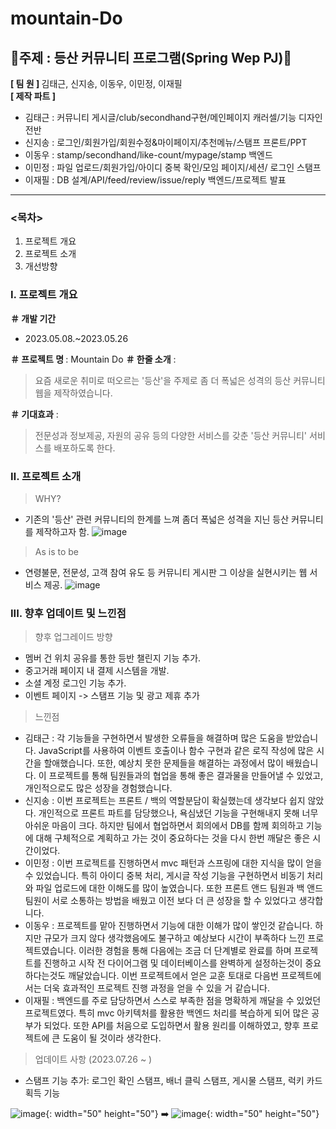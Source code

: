 # mountain-Do
## 🌄주제 : 등산 커뮤니티 프로그램(Spring Wep PJ)🍃
<strong> [ 팀 원 ] </strong>
김태근, 신지송, 이동우, 이민정, 이재필 <br>
<strong> [ 제작 파트 ] </strong> <br>
  * 김태근 : 커뮤니티 게시글/club/secondhand구현/메인페이지 캐러셀/기능 디자인 전반 <br>
  * 신지송 : 로그인/회원가입/회원수정&마이페이지/추천메뉴/스탬프 프론트/PPT <br>
  * 이동우 : stamp/secondhand/like-count/mypage/stamp 백엔드 <br>
  * 이민정 : 파일 업로드/회원가입/아이디 중복 확인/모임 페이지/세션/ 로그인 스탬프 <br>
  * 이재필 : DB 설계/API/feed/review/issue/reply 백엔드/프로젝트 발표 <br>
<hr> 

### <목차>
1. 프로젝트 개요
2. 프로젝트 소개
3. 개선방향

<h3>Ⅰ. 프로젝트 개요 </h3>

<strong> ＃ 개발 기간 </strong> <br>
- 2023.05.08.~2023.05.26

<strong> ＃ 프로젝트 명 </strong> : Mountain Do
<strong> ＃ 한줄 소개</strong> : 
> 요즘 새로운 취미로 떠오르는 '등산'을 주제로 좀 더 폭넓은 성격의 등산 커뮤니티 웹을 제작하였습니다.

<strong> ＃ 기대효과</strong> : 
> 전문성과 정보제공, 자원의 공유 등의 다양한 서비스를 갖춘 '등산 커뮤니티' 서비스를 배포하도록 한다.

<h3> Ⅱ. 프로젝트 소개 </h3>

> WHY? 
 - 기존의 '등산' 관련 커뮤니티의 한계를 느껴 좀더 폭넓은 성격을 지닌 등산 커뮤니티를 제작하고자 함.
 ![image](https://github.com/mountain-Do/mountain-Do/assets/122096878/e531402e-3311-455a-9c79-03e1b7aa342b)

> As is to be
  - 연령불문, 전문성, 고객 참여 유도 등 커뮤니티 게시판 그 이상을 실현시키는 웹 서비스 제공.
  ![image](https://github.com/mountain-Do/mountain-Do/assets/122096878/75469a2c-ace2-46b8-9a02-b8b6e3fdf861)
 
  
<h3> III. 향후 업데이트 및 느낀점 </h3>  
  
 > 향후 업그레이드 방향
  - 멤버 건 위치 공유를 통한 등반 챌린지 기능 추가.
  - 중고거래 페이지 내 결제 시스템을 개발.
  - 소셜 계정 로그인 기능 추가.
  - 이벤트 페이지 -> 스탬프 기능 및 광고 제휴 추가

> 느낀점
  - 김태근 : 각 기능들을 구현하면서 발생한 오류들을 해결하며 많은 도움을 받았습니다. JavaScript를 사용하여 이벤트 호출이나 함수 구현과 같은 로직 작성에 많은 시간을 할애했습니다. 또한, 예상치 못한 문제들을 해결하는 과정에서 많이 배웠습니다. 이 프로젝트를 통해 팀원들과의 협업을 통해 좋은 결과물을 만들어낼 수 있었고, 개인적으로도 많은 성장을 경험했습니다.
  - 신지송 : 이번 프로젝트는 프론트 / 백의 역할분담이 확실했는데 생각보다 쉽지 않았다. 개인적으로 프론트 파트를 담당했으나, 욕심냈던 기능을 구현해내지 못해 너무 아쉬운 마음이 크다. 하지만 팀에서 협업하면서 회의에서 DB를 함께 회의하고 기능에 대해 구체적으로 계획하고 가는 것이 중요하다는 것을 다시 한번 깨달은 좋은 시간이었다.
  - 이민정 : 이번 프로젝트를 진행하면서 mvc 패턴과 스프링에 대한 지식을 많이 얻을 수 있었습니다. 특히 아이디 중복 처리, 게시글 작성 기능을 구현하면서 비동기 처리와 파일 업로드에 대한 이해도를 많이 높였습니다. 또한 프론트 앤드 팀원과 백 앤드 팀원이 서로 소통하는 방법을 배웠고
이전 보다 더 큰 성장을 할 수 있었다고 생각합니다.
  - 이동우 : 프로젝트를 맡아 진행하면서 기능에 대한 이해가 많이 쌓인것 같습니다. 하지만 규모가 크지 않다 생각했음에도 불구하고 예상보다 시간이 부족하다 느낀 프로젝트였습니다. 이러한 경험을 통해 다음에는 조금 더 단계별로 완료를 하며 프로젝트를 진행하고 시작 전 다이어그램 및 데이터베이스를 완벽하게 설정하는것이 중요하다는것도 깨달았습니다. 이번 프로젝트에서 얻은 교훈 토대로 다음번 프로젝트에서는 더욱 효과적인 프로젝트 진행 과정을 얻을 수 있을 거 같습니다.
  - 이재필 : 백엔드를 주로 담당하면서 스스로 부족한 점을 명확하게 깨달을 수 있었던 프로젝트였다. 특히 mvc 아키텍처를 활용한 백엔드 처리를 복습하게 되어 많은 공부가 되었다. 또한 API를
처음으로 도입하면서 활용 원리를 이해하였고, 향후 프로젝트에 큰 도움이 될 것이라 생각한다.

> 업데이트 사항 (2023.07.26 ~ )
 - 스탬프 기능 추가: 로그인 확인 스탬프, 배너 클릭 스탬프, 게시물 스탬프, 럭키 카드 획득 기능

 ![image](https://github.com/emilywin825/emilywin825/assets/102593109/d1ffd67a-677e-46a8-8b30-a9de506b4870){: width="50" height="50"} ➡️
![image](https://github.com/emilywin825/emilywin825/assets/102593109/0d4b53ef-b28b-41c7-ac76-6ae270b40d4f){: width="50" height="50"}


